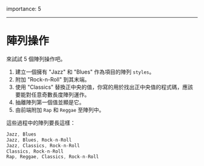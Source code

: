 importance: 5

---

# 陣列操作

來試試 5 個陣列操作吧。

1. 建立一個擁有 "Jazz" 和 "Blues" 作為項目的陣列 `styles`。
2. 附加 "Rock-n-Roll" 到其末端。
3. 使用 "Classics" 替換正中央的值，你寫的用於找出正中央值的程式碼，應該要能對任意奇數長度陣列運作。
4. 抽離陣列第一個值並顯是它。
5. 由前端附加 `Rap` 和 `Reggae` 至陣列中。

這些過程中的陣列要長這樣：

```js no-beautify
Jazz, Blues
Jazz, Blues, Rock-n-Roll
Jazz, Classics, Rock-n-Roll
Classics, Rock-n-Roll
Rap, Reggae, Classics, Rock-n-Roll
```

